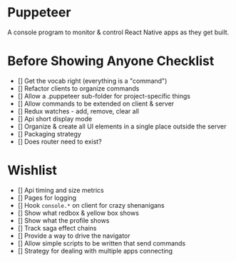 # Puppeteer

A console program to monitor & control React Native apps as they get built.

# Before Showing Anyone Checklist

* [] Get the vocab right (everything is a "command")
* [] Refactor clients to organize commands
* [] Allow a .puppeteer sub-folder for project-specific things
* [] Allow commands to be extended on client & server
* [] Redux watches - add, remove, clear all
* [] Api short display mode
* [] Organize & create all UI elements in a single place outside the server
* [] Packaging strategy
* [] Does router need to exist?

# Wishlist

* [] Api timing and size metrics
* [] Pages for logging
* [] Hook `console.*` on client for crazy shenanigans
* [] Show what redbox & yellow box shows
* [] Show what the profile shows
* [] Track saga effect chains
* [] Provide a way to drive the navigator
* [] Allow simple scripts to be written that send commands
* [] Strategy for dealing with multiple apps connecting
